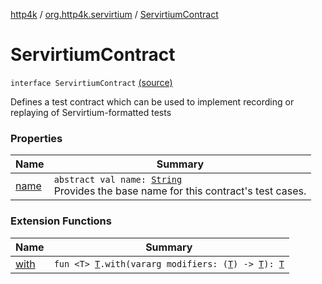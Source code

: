 [http4k](../../index.md) / [org.http4k.servirtium](../index.md) / [ServirtiumContract](./index.md)

# ServirtiumContract

`interface ServirtiumContract` [(source)](https://github.com/http4k/http4k/blob/master/http4k-testing-servirtium/src/main/kotlin/org/http4k/servirtium/ServirtiumContract.kt#L6)

Defines a test contract which can be used to implement recording or replaying of Servirtium-formatted tests

### Properties

| Name | Summary |
|---|---|
| [name](name.md) | `abstract val name: `[`String`](https://kotlinlang.org/api/latest/jvm/stdlib/kotlin/-string/index.html)<br>Provides the base name for this contract's test cases. |

### Extension Functions

| Name | Summary |
|---|---|
| [with](../../org.http4k.core/with.md) | `fun <T> `[`T`](../../org.http4k.core/with.md#T)`.with(vararg modifiers: (`[`T`](../../org.http4k.core/with.md#T)`) -> `[`T`](../../org.http4k.core/with.md#T)`): `[`T`](../../org.http4k.core/with.md#T) |

